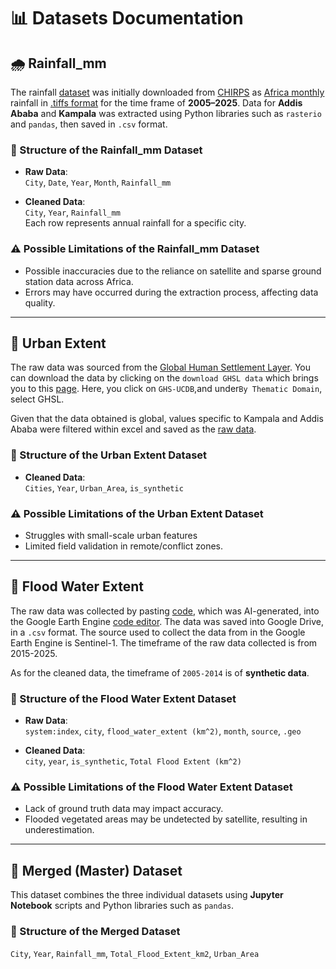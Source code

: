 # 📊 Datasets Documentation

## 🌧️ Rainfall_mm

The rainfall [dataset](https://drive.google.com/drive/folders/1mZhWEGfSIZ_lcjlARw6krktrlgfLcG5T)
 was initially downloaded from
[CHIRPS](https://data.chc.ucsb.edu/products/CHIRPS-2.0/) as
[Africa monthly](https://data.chc.ucsb.edu/products/CHIRPS-2.0/africa_monthly/)
rainfall in [.tiffs format](https://data.chc.ucsb.edu/products/CHIRPS-2.0/africa_monthly/tifs/)
 for the time frame of **2005–2025**.
Data for **Addis Ababa** and **Kampala** was extracted using Python
libraries such as `rasterio` and `pandas`, then saved in `.csv` format.

### 📁 Structure of the Rainfall_mm Dataset

- **Raw Data**:  
  `City`, `Date`, `Year`, `Month`, `Rainfall_mm`

- **Cleaned Data**:  
  `City`, `Year`, `Rainfall_mm`  
  Each row represents annual rainfall for a specific city.

### ⚠️ Possible Limitations of the Rainfall_mm Dataset

- Possible inaccuracies due to the reliance on satellite and sparse ground
  station data across Africa.
- Errors may have occurred during the extraction process, affecting data quality.

---

## 🌆 Urban Extent

The raw data was sourced from the [Global Human Settlement Layer](https://human-settlement.emergency.copernicus.eu/).
 You can download the data by clicking on the `download GHSL data` which brings
  you to this [page](https://human-settlement.emergency.copernicus.eu/download.php).
   Here, you click on `GHS-UCDB`,and under`By Thematic Domain`, select GHSL.

Given that the data obtained is global, values specific to Kampala and Addis
 Ababa were filtered within excel and saved as the [raw data](https://github.com/MIT-Emerging-Talent/ET6-CDSP-group-01-repo/blob/main/1_datasets/raw_data/GHSL_excel.xlsx).

### 📁 Structure of the Urban Extent Dataset

- **Cleaned Data**:  
`Cities`, `Year`, `Urban_Area`, `is_synthetic`

### ⚠️ Possible Limitations of the Urban Extent Dataset

- Struggles with small-scale urban features
- Limited field validation in remote/conflict zones.

---

## 🌊 Flood Water Extent

The raw data was collected by pasting [code](https://code.earthengine.google.com/3dae86a50830daf2b0854acddd21d95b?noload=1),
which was AI-generated, into the Google Earth Engine [code editor](https://code.earthengine.google.com/).
The data was saved into Google Drive, in a `.csv` format. The source used to
collect the data from in the Google Earth Engine is Sentinel-1. The timeframe of
 the raw data collected is from 2015-2025.

As for the cleaned data, the timeframe of `2005-2014` is of **synthetic data**.

### 📁 Structure of the Flood Water Extent Dataset

- **Raw Data**:  
  `system:index`, `city`, `flood_water_extent (km^2)`, `month`, `source`, `.geo`

- **Cleaned Data**:  
  `city`, `year`, `is_synthetic`, `Total Flood Extent (km^2)`

### ⚠️ Possible Limitations of the Flood Water Extent Dataset

- Lack of ground truth data may impact accuracy.
- Flooded vegetated areas may be undetected by satellite, resulting in underestimation.

---

## 🧩 Merged (Master) Dataset

This dataset combines the three individual datasets using **Jupyter Notebook**
scripts and Python libraries such as `pandas`.

### 📁 Structure of the Merged Dataset

`City`, `Year`, `Rainfall_mm`, `Total_Flood_Extent_km2`, `Urban_Area`
